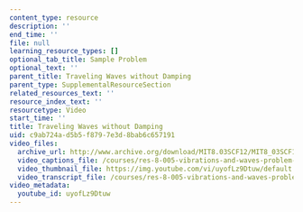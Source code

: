 ```yaml
---
content_type: resource
description: ''
end_time: ''
file: null
learning_resource_types: []
optional_tab_title: Sample Problem
optional_text: ''
parent_title: Traveling Waves without Damping
parent_type: SupplementalResourceSection
related_resources_text: ''
resource_index_text: ''
resourcetype: Video
start_time: ''
title: Traveling Waves without Damping
uid: c9ab724a-d5b5-f879-7e3d-8bab6c657191
video_files:
  archive_url: http://www.archive.org/download/MIT8.03SCF12/MIT8_03SCF12_ses05_300k.mp4
  video_captions_file: /courses/res-8-005-vibrations-and-waves-problem-solving-fall-2012/1e347ea6833c58eb8b04c3f0eea8ffb8_uyofLz9Dtuw.vtt
  video_thumbnail_file: https://img.youtube.com/vi/uyofLz9Dtuw/default.jpg
  video_transcript_file: /courses/res-8-005-vibrations-and-waves-problem-solving-fall-2012/54098fd57c22bf0a62940439e4f61443_uyofLz9Dtuw.pdf
video_metadata:
  youtube_id: uyofLz9Dtuw
---
```

